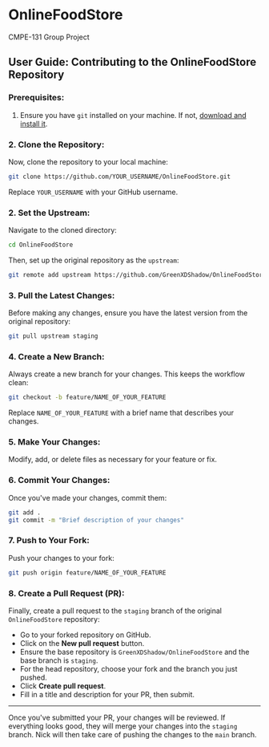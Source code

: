 # OnlineFoodStore
CMPE-131 Group Project

## User Guide: Contributing to the OnlineFoodStore Repository

### Prerequisites:
1. Ensure you have `git` installed on your machine. If not, [download and install it](https://git-scm.com/downloads).

### 2. **Clone the Repository**:
Now, clone the repository to your local machine:

```bash
git clone https://github.com/YOUR_USERNAME/OnlineFoodStore.git
```
Replace `YOUR_USERNAME` with your GitHub username.

### 2. **Set the Upstream**:
Navigate to the cloned directory:

```bash
cd OnlineFoodStore
```

Then, set up the original repository as the `upstream`:

```bash
git remote add upstream https://github.com/GreenXDShadow/OnlineFoodStore.git
```

### 3. **Pull the Latest Changes**:
Before making any changes, ensure you have the latest version from the original repository:

```bash
git pull upstream staging
```

### 4. **Create a New Branch**:
Always create a new branch for your changes. This keeps the workflow clean:

```bash
git checkout -b feature/NAME_OF_YOUR_FEATURE
```
Replace `NAME_OF_YOUR_FEATURE` with a brief name that describes your changes.

### 5. **Make Your Changes**:
Modify, add, or delete files as necessary for your feature or fix.

### 6. **Commit Your Changes**:
Once you've made your changes, commit them:

```bash
git add .
git commit -m "Brief description of your changes"
```

### 7. **Push to Your Fork**:
Push your changes to your fork:

```bash
git push origin feature/NAME_OF_YOUR_FEATURE
```

### 8. **Create a Pull Request (PR)**:
Finally, create a pull request to the `staging` branch of the original `OnlineFoodStore` repository:

- Go to your forked repository on GitHub.
- Click on the **New pull request** button.
- Ensure the base repository is `GreenXDShadow/OnlineFoodStore` and the base branch is `staging`.
- For the head repository, choose your fork and the branch you just pushed.
- Click **Create pull request**.
- Fill in a title and description for your PR, then submit.

---

Once you've submitted your PR, your changes will be reviewed. If everything looks good, they will merge your changes into the `staging` branch. Nick will then take care of pushing the changes to the `main` branch.
